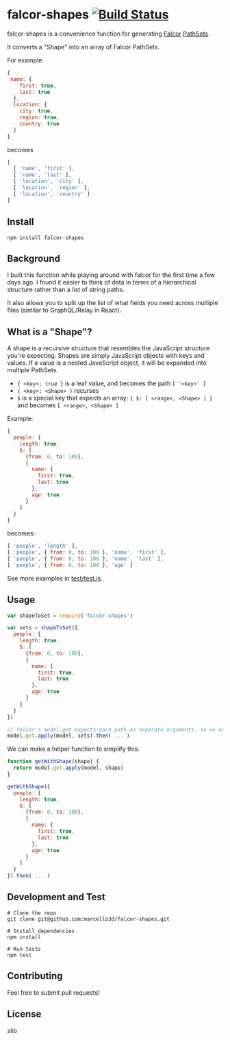 # falcor-shapes [![Build Status](https://travis-ci.org/marcello3d/falcor-shapes.svg)](https://travis-ci.org/marcello3d/falcor-shapes)

falcor-shapes is a convenience function for generating [Falcor](http://netflix.github.io/falcor/) 
[PathSets](http://netflix.github.io/falcor/documentation/paths.html).

It converts a "Shape" into an array of Falcor PathSets.

For example: 
```js
{
 name: {
    first: true,
    last: true
  },
  location: {
    city: true,
    region: true,
    country: true
  }
}
```

becomes

```js
[
  [ 'name', 'first' ],
  [ 'name', 'last' ],
  [ 'location', 'city' ],
  [ 'location', 'region' ],
  [ 'location', 'country' ]
]
```

## Install

```
npm install falcor-shapes
```

## Background

I built this function while playing around with falcor for the first time a few days ago. I found it easier to think of
data in terms of a hierarchical structure rather than a list of string paths.

It also allows you to split up the list of what fields you need across multiple files (similar to GraphQL/Relay in React).

## What is a "Shape"?

A shape is a recursive structure that resembles the JavaScript structure you're expecting. Shapes are simply JavaScript 
objects with keys and values. If a value is a nested JavaScript object, it will be expanded into multiple PathSets. 

* `{ <key>: true }` is a leaf value, and becomes the path `[ '<key>' ]`
* `{ <key>: <Shape> }` recurses 
* `$` is a special key that expects an array: `{ $: [ <range>, <Shape> ] }` and becomes `[ <range>, <Shape> ]`

Example:

```js
{
  people: {
    length: true,
    $: [
      {from: 0, to: 100},
      {
        name: {
          first: true,
          last: true
        },
        age: true
      }
    ]
  }
}
```

becomes:

```js
[ 'people', 'length' ],
[ 'people', { from: 0, to: 100 }, 'name', 'first' ],
[ 'people', { from: 0, to: 100 }, 'name', 'last' ],
[ 'people', { from: 0, to: 100 }, 'age' ]
```

See more examples in [test/test.js](test/test.js).

## Usage

```js
var shapeToSet = require('falcor-shapes')

var sets = shapeToSet({
  people: {
    length: true,
    $: [
      {from: 0, to: 100},
      {
        name: {
          first: true,
          last: true
        },
        age: true
      }
    ]
  }
})

// falcor's model.get expects each path as separate arguments, so we need to call 'apply'
model.get.apply(model, sets).then( ... )
```

We can make a helper function to simplify this:

```js
function getWithShape(shape) {
  return model.get.apply(model, shape)
}

getWithShape({
  people: {
    length: true,
    $: [
      {from: 0, to: 100},
      {
        name: {
          first: true,
          last: true
        },
        age: true
      }
    ]
  }
}).then( ... )
```

## Development and Test

```
# Clone the repo
git clone git@github.com:marcello3d/falcor-shapes.git

# Install dependencies
npm install

# Run tests
npm test
```

## Contributing

Feel free to submit pull requests!

## License

zlib